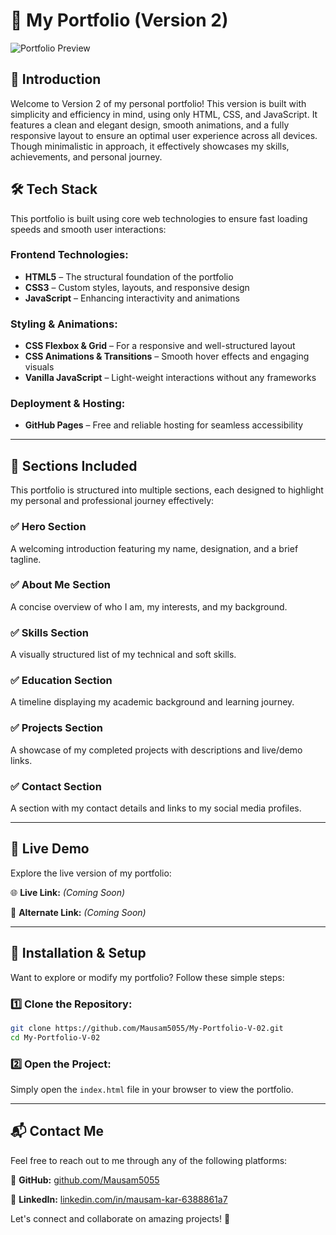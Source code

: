 # 🚀 My Portfolio (Version 2)

![Portfolio Preview](public/preview.jpg)

## 🌟 Introduction
Welcome to Version 2 of my personal portfolio! This version is built with simplicity and efficiency in mind, using only HTML, CSS, and JavaScript. It features a clean and elegant design, smooth animations, and a fully responsive layout to ensure an optimal user experience across all devices. Though minimalistic in approach, it effectively showcases my skills, achievements, and personal journey.

## 🛠️ Tech Stack
This portfolio is built using core web technologies to ensure fast loading speeds and smooth user interactions:

### **Frontend Technologies:**
- **HTML5** – The structural foundation of the portfolio
- **CSS3** – Custom styles, layouts, and responsive design
- **JavaScript** – Enhancing interactivity and animations

### **Styling & Animations:**
- **CSS Flexbox & Grid** – For a responsive and well-structured layout
- **CSS Animations & Transitions** – Smooth hover effects and engaging visuals
- **Vanilla JavaScript** – Light-weight interactions without any frameworks

### **Deployment & Hosting:**
- **GitHub Pages** – Free and reliable hosting for seamless accessibility

---

## 📂 Sections Included
This portfolio is structured into multiple sections, each designed to highlight my personal and professional journey effectively:

### **✅ Hero Section**
A welcoming introduction featuring my name, designation, and a brief tagline.

### **✅ About Me Section**
A concise overview of who I am, my interests, and my background.

### **✅ Skills Section**
A visually structured list of my technical and soft skills.

### **✅ Education Section**
A timeline displaying my academic background and learning journey.

### **✅ Projects Section**
A showcase of my completed projects with descriptions and live/demo links.

### **✅ Contact Section**
A section with my contact details and links to my social media profiles.

---

## 🚀 Live Demo
Explore the live version of my portfolio:

🌐 **Live Link:** _(Coming Soon)_

🔗 **Alternate Link:** _(Coming Soon)_

---

## 🔧 Installation & Setup
Want to explore or modify my portfolio? Follow these simple steps:

### **1️⃣ Clone the Repository:**
```bash
git clone https://github.com/Mausam5055/My-Portfolio-V-02.git
cd My-Portfolio-V-02
```

### **2️⃣ Open the Project:**
Simply open the `index.html` file in your browser to view the portfolio.

---

## 📬 Contact Me
Feel free to reach out to me through any of the following platforms:

🔹 **GitHub:** [github.com/Mausam5055](https://github.com/Mausam5055/)

🔹 **LinkedIn:** [linkedin.com/in/mausam-kar-6388861a7](https://www.linkedin.com/in/mausam-kar-6388861a7/)

Let's connect and collaborate on amazing projects! 🚀

